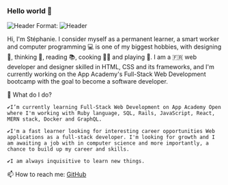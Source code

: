 ### Hello world 👋

<!--
**Pixelus/Pixelus** is a ✨ _special_ ✨ repository because its `README.md` (this file) appears on your GitHub profile.
-->
![Header](/images/waves.svg)
Format: ![Header](url)

Hi, I'm Stéphanie. I consider myself as a permanent learner, a smart worker and computer programming 💻 is one of my biggest hobbies, with designing 🎨, thinking 🤔, reading 📚, cooking 👩‍🍳 and playing 🏸. I am a 🇫🇷 web developer and designer skilled in HTML, CSS and its frameworks, and I'm currently working on the App Academy's Full-Stack Web Development bootcamp with the goal to become a software developer.

🌱 What do I do?
  
    ✔️I’m currently learning Full-Stack Web Development on App Academy Open where I'm working with Ruby language, SQL, Rails, JavaScript, React, MERN stack, Docker and GraphQL.
    
    ✔️I'm a fast learner looking for interesting career opportunities Web applications as a full-stack developer. I'm looking for growth and I am awaiting a job with in computer science and more importantly, a chance to build up my career and skills.

    ✔️I am always inquisitive to learn new things. 


📫 How to reach me: [GitHub](https://github.com/Pixelus)


